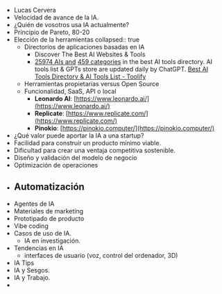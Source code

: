 - Lucas Cervera
- Velocidad de avance de la IA.
- ¿Quién de vosotros usa IA actualmente?
- Principio de Pareto, 80-20
- Elección de la herramientas
  collapsed:: true
	- Directorios de aplicaciones basadas en IA
		- Discover The Best AI Websites & Tools
		- [25974 AIs and](/#now) [459 categories](/category) in the best AI tools directory. AI tools list & GPTs store are updated daily by ChatGPT. [Best AI Tools Directory & AI Tools List - Toolify](https://www.toolify.ai/)
	- Herramientas propietarias versus Open Source
	- Funcionalidad, SaaS, API o local
		- **Leonardo AI**: [https://www.leonardo.ai/](https://www.leonardo.ai/)
		- **Replicate**: [https://www.replicate.com/](https://www.replicate.com/)
		- **Pinokio**: [https://pinokio.computer/](https://pinokio.computer/)
- ¿Qué valor puede aportar la IA a una startup?
- Facilidad para construir un producto mínimo viable.
- Dificultad para crear una ventaja competitiva sostenible.
- Diseño y validación del modelo de negocio
- Optimización de operaciones
- Automatización
	-
- Agentes de IA
- Materiales de marketing
- Prototipado de producto
- Vibe coding
- Casos de uso de IA.
	- IA en investigación.
- Tendencias en IA
	- interfaces de usuario (voz, control del ordenador, 3D)
- IA Tips
- IA y Sesgos.
- IA y Trabajo.
-